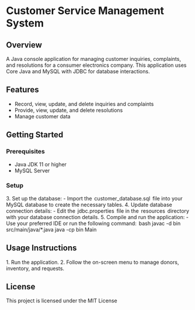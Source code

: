 # Customer Service Management System

## Overview
A Java console application for managing customer inquiries, complaints, and resolutions for a consumer electronics company. This application uses Core Java and MySQL with JDBC for database interactions.

## Features
- Record, view, update, and delete inquiries and complaints
- Provide, view, update, and delete resolutions
- Manage customer data

## Getting Started

### Prerequisites
- Java JDK 11 or higher
- MySQL Server

### Setup

3.⁠ ⁠Set up the database:
    - Import the ⁠ customer_database.sql ⁠ file into your MySQL database to create the necessary tables.
4.⁠ ⁠Update database connection details:
    - Edit the ⁠ jdbc.properties ⁠ file in the ⁠ resources ⁠ directory with your database connection details.
5.⁠ ⁠Compile and run the application:
    - Use your preferred IDE or run the following command:
    ⁠ bash
    javac -d bin src/main/java/*.java
    java -cp bin Main
     ⁠

## Usage Instructions
1.⁠ ⁠Run the application.
2.⁠ ⁠Follow the on-screen menu to manage donors, inventory, and requests.

## License
This project is licensed under the MIT License

